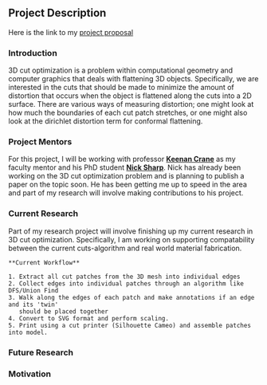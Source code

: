 ## Project Description

Here is the link to my [project proposal](https://www.jasom.com)

### Introduction

3D cut optimization is a problem within computational geometry and computer graphics that deals with flattening 3D objects. Specifically, we are interested in the cuts that should be made to minimize the amount of distortion that occurs when the object is flattened along the cuts into a 2D surface. There are various ways of measuring distortion; one might look at how much the boundaries of each cut patch stretches, or one might also look at the dirichlet distortion term for conformal flattening.

### Project Mentors

For this project, I will be working with professor [**Keenan Crane**](https://www.cs.cmu.edu/~kmcrane/) as my faculty mentor and his PhD student [**Nick Sharp**](https://www.nmwsharp.com/). Nick has already been working on the 3D cut optimization problem and is planning to publish a paper on the topic soon. He has been getting me up to speed in the area and part of my research will involve making contributions to his project.

### Current Research

Part of my research project will involve finishing up my current research in 3D cut optimization. Specifically, I am working on supporting compatability between the current cuts-algorithm and real world material fabrication.

```
**Current Workflow**

1. Extract all cut patches from the 3D mesh into individual edges
2. Collect edges into individual patches through an algorithm like DFS/Union Find
3. Walk along the edges of each patch and make annotations if an edge and its 'twin' 
   should be placed together
4. Convert to SVG format and perform scaling.
5. Print using a cut printer (Silhouette Cameo) and assemble patches into model.
```

### Future Research

### Motivation
